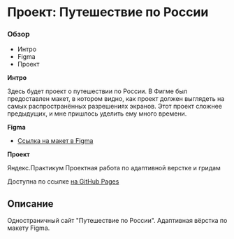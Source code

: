 # Проект: Путешествие по России

### Обзор
* Интро
* Figma
* Проект

**Интро**

Здесь будет проект о путешествии по России.
В Фигме был предоставлен макет, в котором видно, как проект должен выглядеть на самых распространённых разрешениях экранов.
Этот проект сложнее предыдущих, и мне пришлось уделить ему много времени.

**Figma**

* [Ссылка на макет в Figma](https://www.figma.com/file/5S2WSbEFL6awjVWJ0NWL8Q/Sprint-3_-Russia-_-desktop-mobile?node-id=28503%3A0)

**Проект**

Яндекс.Практикум Проектная работа по адаптивной верстке и гридам

Доступна по ссылке [на GitHub Pages](git@github.com:Polinanadahovskaya/russian-travel.git)

## Описание

Одностраничный сайт "Путешествие по России". Адаптивная вёрстка по макету Figma.
